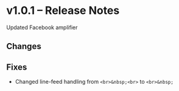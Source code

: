 # v1.0.1 &ndash; Release Notes #

Updated Facebook amplifier


## Changes ##


## Fixes ##

* Changed line-feed handling from `<br>&nbsp;<br>` to `<br>&nbsp;`
